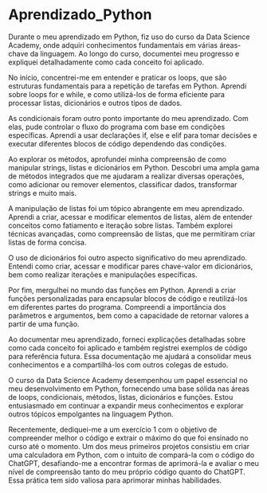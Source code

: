 # Aprendizado_Python

Durante o meu aprendizado em Python, fiz uso do curso da Data Science Academy, onde adquiri conhecimentos fundamentais em várias áreas-chave da linguagem. Ao longo do curso, documentei meu progresso e expliquei detalhadamente como cada conceito foi aplicado.

No início, concentrei-me em entender e praticar os loops, que são estruturas fundamentais para a repetição de tarefas em Python. Aprendi sobre loops for e while, e como utilizá-los de forma eficiente para processar listas, dicionários e outros tipos de dados.

As condicionais foram outro ponto importante do meu aprendizado. Com elas, pude controlar o fluxo do programa com base em condições específicas. Aprendi a usar declarações if, else e elif para tomar decisões e executar diferentes blocos de código dependendo das condições.

Ao explorar os métodos, aprofundei minha compreensão de como manipular strings, listas e dicionários em Python. Descobri uma ampla gama de métodos integrados que me ajudaram a realizar diversas operações, como adicionar ou remover elementos, classificar dados, transformar strings e muito mais.

A manipulação de listas foi um tópico abrangente em meu aprendizado. Aprendi a criar, acessar e modificar elementos de listas, além de entender conceitos como fatiamento e iteração sobre listas. Também explorei técnicas avançadas, como compreensão de listas, que me permitiram criar listas de forma concisa.

O uso de dicionários foi outro aspecto significativo do meu aprendizado. Entendi como criar, acessar e modificar pares chave-valor em dicionários, bem como realizar iterações e manipulações específicas.

Por fim, mergulhei no mundo das funções em Python. Aprendi a criar funções personalizadas para encapsular blocos de código e reutilizá-los em diferentes partes do programa. Compreendi a importância dos parâmetros e argumentos, bem como a capacidade de retornar valores a partir de uma função.

Ao documentar meu aprendizado, forneci explicações detalhadas sobre como cada conceito foi aplicado e também registrei exemplos de código para referência futura. Essa documentação me ajudará a consolidar meus conhecimentos e a compartilhá-los com outros colegas de estudo.

O curso da Data Science Academy desempenhou um papel essencial no meu desenvolvimento em Python, fornecendo uma base sólida nas áreas de loops, condicionais, métodos, listas, dicionários e funções. Estou entusiasmado em continuar a expandir meus conhecimentos e explorar outros tópicos empolgantes na linguagem Python.

Recentemente, dediquei-me a um exercício 1 com o objetivo de compreender melhor o código e extrair o máximo do que foi ensinado no curso até o momento. Um dos meus primeiros projetos consistiu em criar uma calculadora em Python, com o intuito de compará-la com o código do ChatGPT, desafiando-me a encontrar formas de aprimorá-la e avaliar o meu nível de compreensão tanto do meu próprio código quanto do ChatGPT. Essa prática tem sido valiosa para aprimorar minhas habilidades.
